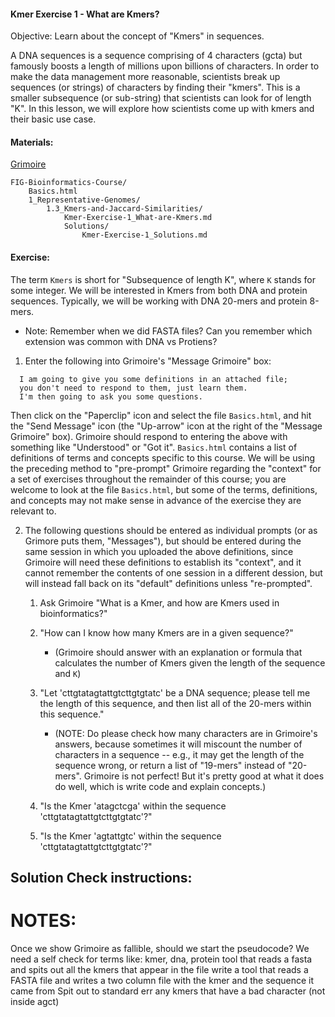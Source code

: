 #### Kmer Exercise 1 - What are Kmers?

Objective: Learn about the concept of "Kmers" in sequences.

A DNA sequences is a sequence comprising of 4 characters (gcta) but famously boosts a length of millions upon billions of characters. In order to make the data management more reasonable, scientists break up sequences (or strings) of characters by finding their "kmers". This is a smaller subsequence (or sub-string) that scientists can look for of length "K". In this lesson, we will explore how scientists come up with kmers and their basic use case.

#### Materials: 

[Grimoire](https://chat.openai.com/g/g-n7Rs0IK86-grimoire)
``` 
FIG-Bioinformatics-Course/
    Basics.html
    1_Representative-Genomes/
        1.3_Kmers-and-Jaccard-Similarities/
            Kmer-Exercise-1_What-are-Kmers.md
            Solutions/
                Kmer-Exercise-1_Solutions.md
```

#### Exercise:

The term `Kmers` is short for "Subsequence of length K", where `K` stands for some integer. We will be interested in Kmers from both DNA and protein sequences.
Typically, we will be working with DNA 20-mers and protein 8-mers.
  * Note: Remember when we did FASTA files? Can you remember which extension was common with DNA vs Protiens?

1. Enter the following into Grimoire's "Message Grimoire" box:
  ```
    I am going to give you some definitions in an attached file;
    you don't need to respond to them, just learn them.
    I'm then going to ask you some questions.
  ```
  Then click on the "Paperclip" icon and select the file `Basics.html`, and hit the "Send Message" icon (the "Up-arrow" icon at the right of the "Message Grimoire" box). Grimoire should respond to entering the above with something like "Understood" or "Got it". `Basics.html` contains a list of definitions of terms and concepts specific to this course. We will be using the preceding method to "pre-prompt" Grimoire regarding the "context" for a set of exercises throughout the remainder of this course; you are welcome to look at the file `Basics.html`, but some of the terms, definitions, and concepts may not make sense in advance of the exercise they are relevant to.

2. The following questions should be entered as individual prompts (or as Grimore puts them, "Messages"), but should be entered during the same session in which you uploaded the above definitions, since Grimoire will need these definitions to establish its "context", and it cannot remember the contents of one session in a different dession, but will instead fall back on its "default" definitions unless "re-prompted".

    1. Ask Grimoire "What is a Kmer, and how are Kmers used in bioinformatics?"

    2. "How can I know how many Kmers are in a given sequence?"
        * (Grimoire should answer with an explanation or formula that calculates the number of Kmers given the length of the sequence and `K`)

    3. "Let 'cttgtatagtattgtcttgtgtatc' be a DNA sequence; please tell me the length of this sequence, and then list all of the 20-mers within this sequence."
        * (NOTE: Do please check how many characters are in Grimoire's answers, because sometimes it will miscount the number of characters in a sequence -- e.g., it may get the length of the sequence wrong, or return a list of "19-mers" instead of "20-mers". Grimoire is not perfect! But it's pretty good at what it does do well, which is write code and explain concepts.)

    4. "Is the Kmer 'atagctcga' within the sequence 'cttgtatagtattgtcttgtgtatc'?"

    5. "Is the Kmer 'agtattgtc' within the sequence 'cttgtatagtattgtcttgtgtatc'?"

## Solution Check instructions:

# NOTES:
  Once we show Grimoire as fallible, should we start the pseudocode?
  We need a self check for terms like: kmer, dna, protein
  tool that reads a fasta and spits out all the kmers that appear in the file
  write a tool that reads a FASTA file and writes a two column file with the kmer and the sequence it came from
    Spit out to standard err any kmers that have a bad character (not inside agct)
